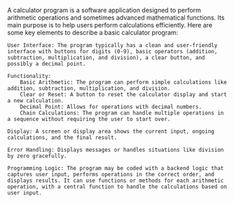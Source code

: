 A calculator program is a software application designed to perform arithmetic operations and sometimes advanced mathematical functions. Its main purpose is to help users perform calculations efficiently. Here are some key elements to describe a basic calculator program:

    User Interface: The program typically has a clean and user-friendly interface with buttons for digits (0-9), basic operators (addition, subtraction, multiplication, and division), a clear button, and possibly a decimal point.

    Functionality:
        Basic Arithmetic: The program can perform simple calculations like addition, subtraction, multiplication, and division.
        Clear or Reset: A button to reset the calculator display and start a new calculation.
        Decimal Point: Allows for operations with decimal numbers.
        Chain Calculations: The program can handle multiple operations in a sequence without requiring the user to start over.

    Display: A screen or display area shows the current input, ongoing calculations, and the final result.

    Error Handling: Displays messages or handles situations like division by zero gracefully.

    Programming Logic: The program may be coded with a backend logic that captures user input, performs operations in the correct order, and displays results. It can use functions or methods for each arithmetic operation, with a central function to handle the calculations based on user input.
